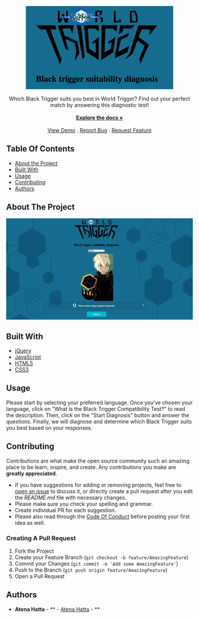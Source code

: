 <br/>
<p align="center">
  <a href="https://github.com/AtenaHatta/">
    <img src="img_screenshot_blacktriggerdiagnose.png" alt="Logo">
  </a>

  <p align="center">
    Which Black Trigger suits you best in World Trigger? Find out your perfect match by answering this diagnostic test!
    <br/>
    <br/>
    <a href="https://github.com/AtenaHatta/"><strong>Explore the docs »</strong></a>
    <br/>
    <br/>
    <a href="https://blacktriggerdiagnose.netlify.app/">View Demo</a>
    .
    <a href="https://github.com/AtenaHatta//issues">Report Bug</a>
    .
    <a href="https://github.com/AtenaHatta//issues">Request Feature</a>
  </p>
</p>


## Table Of Contents

* [About the Project](#about-the-project)
* [Built With](#built-with)
* [Usage](#usage)
* [Contributing](#contributing)
* [Authors](#authors)

## About The Project

<img src="img_title_blacktriggerdiagnose.png">

## Built With


* [jQuery]()
* [JavaScript]()
* [HTML5]()
* [CSS3]()


## Usage

Please start by selecting your preferred language. Once you've chosen your language, click on "What is the Black Trigger Compatibility Test?" to read the description. Then, click on the "Start Diagnosis" button and answer the questions. Finally, we will diagnose and determine which Black Trigger suits you best based on your responses.

## Contributing

Contributions are what make the open source community such an amazing place to be learn, inspire, and create. Any contributions you make are **greatly appreciated**.
* If you have suggestions for adding or removing projects, feel free to [open an issue](https://github.com/AtenaHatta//issues/new) to discuss it, or directly create a pull request after you edit the *README.md* file with necessary changes.
* Please make sure you check your spelling and grammar.
* Create individual PR for each suggestion.
* Please also read through the [Code Of Conduct](https://github.com/AtenaHatta//blob/main/CODE_OF_CONDUCT.md) before posting your first idea as well.

### Creating A Pull Request

1. Fork the Project
2. Create your Feature Branch (`git checkout -b feature/AmazingFeature`)
3. Commit your Changes (`git commit -m 'Add some AmazingFeature'`)
4. Push to the Branch (`git push origin feature/AmazingFeature`)
5. Open a Pull Request

## Authors

* **Atena Hatta** - ** - [Atena Hatta](https://github.com/AtenaHatta) - **


